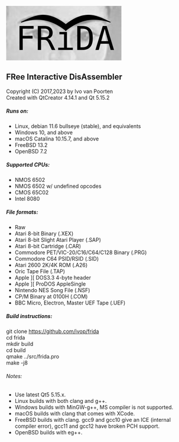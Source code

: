 ![frida logo](src/logo/frida-logo-test.png)

## FRee Interactive DisAssembler  
Copyright (C) 2017,2023 by Ivo van Poorten  
Created with QtCreator 4.14.1 and Qt 5.15.2  

##### Runs on:
* Linux, debian 11.6 bullseye (stable), and equivalents  
* Windows 10, and above  
* macOS Catalina 10.15.7, and above  
* FreeBSD 13.2  
* OpenBSD 7.2  

##### Supported CPUs:
* NMOS 6502  
* NMOS 6502 w/ undefined opcodes  
* CMOS 65C02  
* Intel 8080  

##### File formats:
* Raw  
* Atari 8-bit Binary (.XEX)  
* Atari 8-bit Slight Atari Player (.SAP)  
* Atari 8-bit Cartridge (.CAR)  
* Commodore PET/VIC-20/C16/C64/C128 Binary (.PRG)  
* Commodore C64 PSID/RSID (.SID)  
* Atari 2600 2K/4K ROM (.A26)  
* Oric Tape File (.TAP)  
* Apple ][ DOS3.3 4-byte header  
* Apple ][ ProDOS AppleSingle  
* Nintendo NES Song File (.NSF)  
* CP/M Binary at 0100H (.COM)  
* BBC Micro, Electron, Master UEF Tape (.UEF)  

##### Build instructions:
git clone https://github.com/ivop/frida  
cd frida  
mkdir build  
cd build  
qmake ../src/frida.pro  
make -j8  

###### Notes:  

* Use latest Qt5 5.15.x.   
* Linux builds with both clang and g++.  
* Windows builds with MinGW-g++, MS compiler is not supported.  
* macOS builds with clang that comes with XCode.  
* FreeBSD builds with clang. gcc9 and gcc10 give an ICE (internal compiler error), gcc11 and gcc12 have broken PCH support.  
* OpenBSD builds with eg++.  
